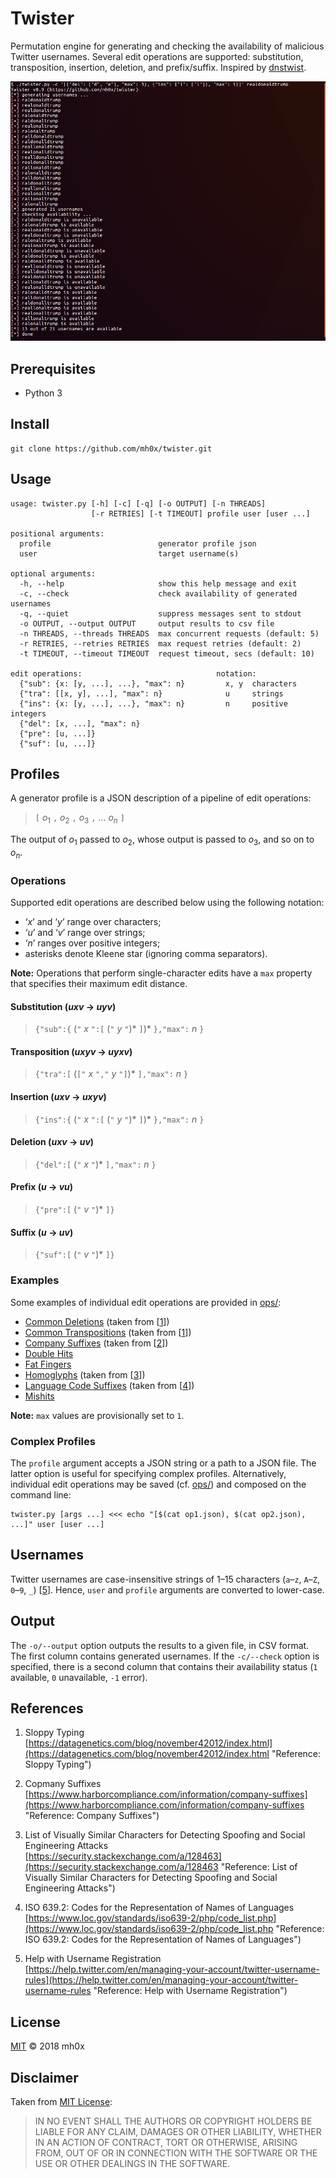 # Twister

Permutation engine for generating and checking the availability of malicious
Twitter usernames. Several edit operations are supported: substitution,
transposition, insertion, deletion, and prefix/suffix. Inspired by
[dnstwist](https://github.com/elceef/dnstwist "dnstwist on GitHub").


![Twister Screenshot](https://github.com/mh0x/twister/blob/master/img/twister.png
"Twister Screenshot")


## Prerequisites

 * Python 3


## Install

```
git clone https://github.com/mh0x/twister.git
```


## Usage

```
usage: twister.py [-h] [-c] [-q] [-o OUTPUT] [-n THREADS]
                  [-r RETRIES] [-t TIMEOUT] profile user [user ...]

positional arguments:
  profile                        generator profile json
  user                           target username(s)

optional arguments:
  -h, --help                     show this help message and exit
  -c, --check                    check availability of generated usernames
  -q, --quiet                    suppress messages sent to stdout
  -o OUTPUT, --output OUTPUT     output results to csv file
  -n THREADS, --threads THREADS  max concurrent requests (default: 5)
  -r RETRIES, --retries RETRIES  max request retries (default: 2)
  -t TIMEOUT, --timeout TIMEOUT  request timeout, secs (default: 10)

edit operations:                              notation:
  {"sub": {x: [y, ...], ...}, "max": n}         x, y  characters
  {"tra": [[x, y], ...], "max": n}              u     strings
  {"ins": {x: [y, ...], ...}, "max": n}         n     positive integers
  {"del": [x, ...], "max": n}
  {"pre": [u, ...]}
  {"suf": [u, ...]}
```


## Profiles

A generator profile is a JSON description of a pipeline of edit operations:

> `[` _o_<sub>1</sub> `,` _o_<sub>2</sub> `,` _o_<sub>3</sub> `,` ...
> _o_<sub>_n_</sub> `]`

The output of _o_<sub>1</sub> passed to _o_<sub>2</sub>, whose output is passed
to _o_<sub>3</sub>, and so on to _o_<sub>_n_</sub>.


### Operations

Supported edit operations are described below using the following notation:

 * ‘_x_’ and ‘_y_’ range over characters;
 * ‘_u_’ and ‘_v_’ range over strings;
 * ‘_n_’ ranges over positive integers;
 * asterisks denote Kleene star (ignoring comma separators).

**Note:** Operations that perform single-character edits have a `max` property
that specifies their maximum edit distance.


#### Substitution (_uxv_ → _uyv_)

> `{"sub":{` (`"` _x_ `":[` (`"` _y_ `"`)\* `]`)\* `},"max":` _n_ `}`


#### Transposition (_uxyv_ → _uyxv_)

> `{"tra":[` (`["` _x_ `","` _y_ `"]`)\* `],"max":` _n_ `}`


#### Insertion (_uxv_ → _uxyv_)

> `{"ins":{` (`"` _x_ `":[` (`"` _y_ `"`)\* `]`)\* `},"max":` _n_ `}`


#### Deletion (_uxv_ → _uv_)

> `{"del":[` (`"` _x_ `"`)\* `],"max":` _n_ `}`


#### Prefix (_u_ → _vu_)

> `{"pre":[` (`"` _v_ `"`)\* `]}`


#### Suffix (_u_ → _uv_)

> `{"suf":[` (`"` _v_ `"`)\* `]}`


### Examples

Some examples of individual edit operations are provided in
[ops/](https://github.com/mh0x/twister/blob/master/ops "Example Operations"):

 * [Common Deletions](https://github.com/mh0x/twister/blob/master/ops/common_deletions.json
   "ops/common_deletions.json") (taken from
   [[1](https://datagenetics.com/blog/november42012/index.html
   "Reference: Sloppy Typing")])
 * [Common Transpositions](https://github.com/mh0x/twister/blob/master/ops/common_transpositions.json
   "ops/common_transpositions.json") (taken from
   [[1](https://datagenetics.com/blog/november42012/index.html
   "Reference: Sloppy Typing")])
 * [Company Suffixes](https://github.com/mh0x/twister/blob/master/ops/company_suffixes.json
   "ops/company_suffixes.json") (taken from
   [[2](https://www.harborcompliance.com/information/company-suffixes
   "Reference: Company Suffixes")])
 * [Double Hits](https://github.com/mh0x/twister/blob/master/ops/double_hits.json
   "ops/double_hits.json")
 * [Fat Fingers](https://github.com/mh0x/twister/blob/master/ops/fat_fingers.json
   "Source: ops/fat_fingers.json")
 * [Homoglyphs](https://github.com/mh0x/twister/blob/master/ops/homoglyphs.json
   "ops/homoglyphs.json") (taken from
   [[3](https://security.stackexchange.com/a/128463
   "Reference: List of Visually Similar Characters for Detecting Spoofing and Social Engineering Attacks")])
 * [Language Code Suffixes](https://github.com/mh0x/twister/blob/master/ops/lang_code_suffixes.json
   "ops/lang_code_suffixes.json") (taken from
   [[4](https://www.loc.gov/standards/iso639-2/php/code_list.php
   "Reference: ISO 639.2: Codes for the Representation of Names of Languages")])
 * [Mishits](https://github.com/mh0x/twister/blob/master/ops/mishits.json
   "ops/mishits.json")

**Note:** `max` values are provisionally set to `1`.


### Complex Profiles

The `profile` argument accepts a JSON string or a path to a JSON file. The
latter option is useful for specifying complex profiles. Alternatively,
individual edit operations may be saved (cf.
[ops/](https://github.com/mh0x/twister/blob/master/ops "Example Operations"))
and composed on the command line:

```
twister.py [args ...] <<< echo "[$(cat op1.json), $(cat op2.json), ...]" user [user ...]
```


## Usernames

Twitter usernames are case-insensitive strings of 1–15 characters (`a`–`z`,
`A`–`Z`, `0`–`9`, `_`)
[[5](https://help.twitter.com/en/managing-your-account/twitter-username-rules
"Reference: Help with Username Registration")]. Hence, `user` and `profile`
arguments are converted to lower-case.


## Output

The `-o/--output` option outputs the results to a given file, in CSV format.
The first column contains generated usernames. If the `-c/--check` option is
specified, there is a second column that contains their availability status
(`1` available, `0` unavailable, `-1` error).


## References

 1. Sloppy Typing<br />
    [https://datagenetics.com/blog/november42012/index.html](https://datagenetics.com/blog/november42012/index.html
    "Reference: Sloppy Typing")

 2. Copmany Suffixes<br />
    [https://www.harborcompliance.com/information/company-suffixes](https://www.harborcompliance.com/information/company-suffixes
    "Reference: Company Suffixes")

 3. List of Visually Similar Characters for Detecting Spoofing and Social
    Engineering Attacks<br/>
    [https://security.stackexchange.com/a/128463](https://security.stackexchange.com/a/128463
    "Reference: List of Visually Similar Characters for Detecting Spoofing and Social Engineering Attacks")

 4. ISO 639.2: Codes for the Representation of Names of Languages<br />
    [https://www.loc.gov/standards/iso639-2/php/code_list.php](https://www.loc.gov/standards/iso639-2/php/code_list.php
    "Reference: ISO 639.2: Codes for the Representation of Names of Languages")

 5. Help with Username Registration<br />
    [https://help.twitter.com/en/managing-your-account/twitter-username-rules](https://help.twitter.com/en/managing-your-account/twitter-username-rules
    "Reference: Help with Username Registration")


## License

[MIT](https://github.com/mh0x/twister/blob/master/LICENSE "MIT License")
© 2018 mh0x


## Disclaimer

Taken from [MIT License](https://github.com/mh0x/twister/blob/master/LICENSE
"MIT License"):

> IN NO EVENT SHALL THE AUTHORS OR COPYRIGHT HOLDERS BE LIABLE FOR ANY CLAIM,
> DAMAGES OR OTHER LIABILITY, WHETHER IN AN ACTION OF CONTRACT, TORT OR
> OTHERWISE, ARISING FROM, OUT OF OR IN CONNECTION WITH THE SOFTWARE OR THE USE
> OR OTHER DEALINGS IN THE SOFTWARE.
